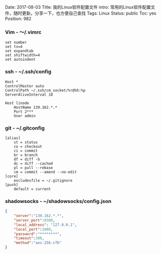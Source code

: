Date: 2017-08-03
Title: 我的Linux软件配置文件
intro: 常用的Linux软件配置文件，随时更新。分享一下，也方便自己查找
Tags: Linux
Status: public
Toc: yes
Position: 982

### Vim - ～/.vimrc
```
set number
set ts=4
set expandtab
set shiftwidth=4
set autoindent
```

### ssh - ~/.ssh/config
```
Host *
ControlMaster auto
ControlPath ~/.ssh/cm_socket/%r@%h:%p
ServerAliveInterval 10

Host linode
    HostName 139.162.*.*
    Port 2***
    User admin
```

### git - ~/.gitconfig
```
[alias]
    st = status
    co = checkout
    ci = commit
    br = branch
    df = diff -b
    dc = diff --cached
    pl = pull --rebase
    cm = commit --amend --no-edit
[core]
    excludesfile = ~/.gitignore
[push]
    default = current
```

### shadowsocks - ~/shadowsocks/config.json
```json
{
    "server":"139.162.*.*",
    "server_port":8388,
    "local_address": "127.0.0.1",
    "local_port":1080,
    "password":"********",
    "timeout":300,
    "method":"aes-256-cfb"
}
```
